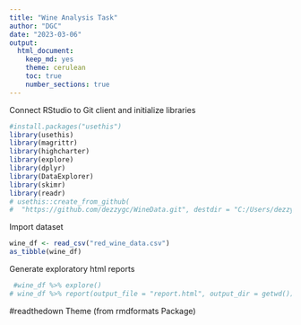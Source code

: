 ```yaml
---
title: "Wine Analysis Task"
author: "DGC"
date: "2023-03-06"
output: 
  html_document: 
    keep_md: yes
    theme: cerulean
    toc: true
    number_sections: true
---
```




Connect RStudio to Git client and initialize libraries


```r
#install.packages("usethis")
library(usethis)
library(magrittr)
library(highcharter)
library(explore)
library(dplyr)
library(DataExplorer)
library(skimr)
library(readr)
# usethis::create_from_github(
#  "https://github.com/dezzygc/WineData.git", destdir = "C:/Users/dezzy/Documents/happygit/wine_repo")
```
Import dataset


```r
wine_df <- read_csv("red_wine_data.csv")
as_tibble(wine_df)
```

Generate exploratory html reports


```r
 #wine_df %>% explore()
# wine_df %>% report(output_file = "report.html", output_dir = getwd())
```


#readthedown Theme (from rmdformats Package)




